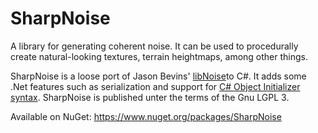 # SharpNoise

A library for generating coherent noise. It can be used to procedurally create natural-looking textures, terrain heightmaps, among other things.

SharpNoise is a loose port of Jason Bevins' [libNoise](http://libnoise.sourceforge.net/)to C#. It adds some .Net features such as serialization and support for [C# Object Initializer syntax](http://msdn.microsoft.com/en-us/library/bb384062.aspx). SharpNoise is published unter the terms of the Gnu LGPL 3.

Available on NuGet: https://www.nuget.org/packages/SharpNoise